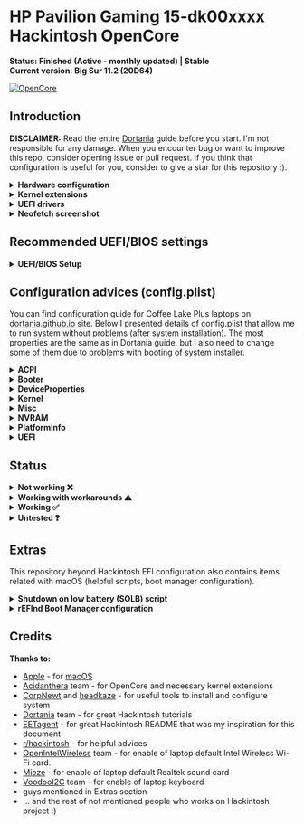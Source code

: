 # HP Pavilion Gaming 15-dk00xxxx Hackintosh OpenCore

**Status: Finished (Active - monthly updated) | Stable** <br>
**Current version: Big Sur 11.2 (20D64)**

[![OpenCore](https://img.shields.io/badge/OpenCore-0.6.6-blue.svg)](https://github.com/acidanthera/OpenCorePkg)

## Introduction

**DISCLAIMER:**
Read the entire [Dortania](https://dortania.github.io/OpenCore-Install-Guide) guide before you start. I'm not responsible for any damage.
When you encounter bug or want to improve this repo, consider opening issue or pull request.
If you think that configuration is useful for you, consider to give a star for this repository :).

<details>
<summary>
    <strong>Hardware configuration</strong>
</summary>

### **HP Pavilion Gaming 15-dk0021nw**

<img align="center" src="./extras/images/laptop_model/HP_15-dk0021nw.gif" alt="HP Pavilion Gaming 15-dk0021nw macOS" width="100%"/><br>

[![HP](https://img.shields.io/badge/HP-Specs-red.svg)](https://support.hp.com/us-en/document/c06426631) [![OpenCore](https://img.shields.io/badge/HP-Support-blue.svg)](https://support.hp.com/us-en/product/hp-pavilion-gaming-15-dk0000-laptop-pc/26122224/model/30046586/)

 | Component       | Manufacturer and model                                | Additional description           |
 | --------------- | ----------------------------------------------------- | -------------------------------- |
 | CPU             | Intel Core i5-9300H (9th gen - Coffee Lake Plus)      |                                  |
 | GPU             | Intel Graphics UHD 630                                |                                  |
 | External GPU    | NVIDIA GeForce GTX 1650 Graphics 4 GB GDDR5           | Disabled via SSDT                |
 | Screen          | 15.6" FHD IPS anti-glare (1920 x 1080)                |                                  |
 | RAM             | 16 GB DDR4 2667 MHz (1 x 8GB Samsung and 1 x 8GB Goodram)|                               |
 | SSD Primary     | GOODRAM IRDM PRO 240GB 2,5" SATA III                  | Disk for macOS and Manjaro Linux |
 | SSD Secondary   | Kingston A2000 (SA2000M8500G) 500GB M.2 NVMe          | Disk for Windows 10              |
 | Audio           | Realtek ALC285                                        |                                  |
 | Wireless        | Intel Wireless AC 9560                                |                                  |
 | LAN             | Realtek RTL8168/8111 PCI-E Gigabit Ethernet Adapter   |                                  |
 | SD card reader  | Alcor Micro AU6625 PCI-E                              | Not working natively in macOS, see `Working with workarounds` section |
 | BIOS version    | F.40 Rev.A                                            |                                  |

</details>  

<details>
<summary>
    <strong>Kernel extensions</strong>
</summary>

| Kext                        | Version        | Additional description |
| :-------------------------: | :------------: | ---------------------- |
| [AirportItlwm](https://github.com/OpenIntelWireless/itlwm/releases)         | 1.2.0 | |
| [AppleALC](https://github.com/acidanthera/AppleALC/releases)                | 1.5.7 | |
| [CPUFriend](https://github.com/acidanthera/CPUFriend/releases)              | 1.2.3 | |
| [CPUFriendDataProvider](https://github.com/corpnewt/CPUFriendFriend)        |  N/A  | Generated using [CPUFriendFriend](https://github.com/corpnewt/CPUFriendFriend) tool, recommended to create your own configuration. Tread it as sample.|
| [CtlnaAHCIPort](https://github.com/dortania/OpenCore-Install-Guide/blob/master/extra-files/CtlnaAHCIPort.kext.zip)|  N/A  | Kext helps to detect GOODRAM SSD on MacOS Big Sur, founded in [Opencore Install Guide](https://github.com/dortania/OpenCore-Install-Guide/blob/master/extra-files/CtlnaAHCIPort.kext.zip) repository (current version points to 22/08/2020).|
| [IntelBluetoothFirmware](https://github.com/OpenIntelWireless/IntelBluetoothFirmware/releases)| 1.1.2 | |
| [IntelBluetoothInjector](https://github.com/OpenIntelWireless/IntelBluetoothFirmware/releases)| 1.1.2 | |
| [Lilu](https://github.com/acidanthera/lilu/releases)                        | 1.5.1 | |
| [NVMeFix](https://github.com/acidanthera/NVMeFix/releases)                  | 1.0.5 | |
| [RealtekRTL8111](https://github.com/Mieze/RTL8111_driver_for_OS_X/releases) | 2.3.0 | |
| [SMCBatteryManager](https://github.com/acidanthera/virtualsmc/releases)     | 1.2.0 | |
| [SMCProcessor](https://github.com/acidanthera/virtualsmc/releases)          | 1.2.0 | |
| [SMCSuperIO](https://github.com/acidanthera/virtualsmc/releases)            | 1.2.0 | |
| [USBMap](https://github.com/corpnewt/USBMap)                                |  N/A  | Please use USBInjectAll.kext to system installation and  after it generate your own version of USBMap using [USBMap](https://github.com/corpnewt/USBMap) or [Hackintool](https://github.com/headkaze/Hackintool). Tread it as sample.|
| [VirtualSMC](https://github.com/acidanthera/virtualsmc/releases)            | 1.2.0 | |
| [VoodooI2C](https://github.com/VoodooI2C/VoodooI2C/releases)                | 2.6.4 | |
| [VoodooI2CHID](https://github.com/VoodooI2C/VoodooI2C/releases)             | 2.6.4 | |
| [VoodooPS2Controller](https://github.com/acidanthera/VoodooPS2/releases)    | 2.2.1 | |
| [WhateverGreen](https://github.com/acidanthera/whatevergreen/releases)      | 1.4.7 | From version 1.4.6 I need to add boot argument `-igfxblr` to fix black screen on system loading.|

</details>

<details>
<summary>
    <strong>UEFI drivers</strong>
</summary>

|     Driver      | Version           |
| :-------------: | :---------------: |
| OpenHfsPlus.efi | OpenCorePkg 0.6.6 |
| OpenCanopy.efi  | OpenCorePkg 0.6.6 |
| OpenRuntime.efi | OpenCorePkg 0.6.6 |

</details>

<details>
<summary>
    <strong>Neofetch screenshot</strong>
</summary>

<img src="./extras/images/neofetch/neofetch.jpg" alt="Neofetch screenshot" width="100%"/>

</details>

## Recommended UEFI/BIOS settings

<details>  
<summary>
    <strong>UEFI/BIOS Setup</strong>
</summary>

<summary>
    <strong>Security</strong>
</summary>

- `Intel Software Guard Extensions (SGX) -> Disabled`
- `TPM Device -> Disabled`

<summary>
    <strong>Configuration</strong>
</summary>

- `Virtualization Technology -> Enabled`
- `Hyper-Threading -> Enabled`

<summary>
    <strong>Boot Options</strong>
</summary>

- `Legacy Support -> Disabled`
- `Secure Boot -> Disabled`

<details>
<summary>
    <strong>Full configuration details</strong>
</summary>

<img src="./extras/images/bios_settings/1_main.jpg" alt="UEFI/BIOS Main tab" width="100%"/>
<br>
<img src="./extras/images/bios_settings/2_security.jpg" alt="UEFI/BIOS Security tab" width="100%"/>
<br>
<img src="./extras/images/bios_settings/3_configuration.jpg" alt="UEFI/BIOS Configuration tab" width="100%"/>
<br>
<img src="./extras/images/bios_settings/4_boot_options.jpg" alt="UEFI/BIOS Boot Options tab" width="100%"/>

</details>
</details>

## Configuration advices (config.plist)

You can find configuration guide for Coffee Lake Plus laptops on [dortania.github.io](https://dortania.github.io/OpenCore-Install-Guide/config-laptop.plist/coffee-lake-plus.html#starting-point) site.
Below I presented details of config.plist that allow me to run system without problems
(after system installation). The most properties are the same as in Dortania guide,
but I also need to change some of them due to problems with booting of system installer.

<details>
<summary>
    <strong>ACPI</strong>
</summary>

- **Add**
  - Patches recommended via Dortania guide:
    - `SSDT-AWAC.aml`
    - `SSDT-EC-USBX-LAPTOP.aml`
    - `SSDT-PLUG-DRTNIA.aml`
    - `SSDT-PNLF-CFL.aml`
    - `SSDT-XOSI.aml`

  - Additional patches:
    - `SSDT-GPRW.aml` - instant wake fix patch
    - `SSDT-dGPU-Off.aml` - disable of dedicated NVIDIA GPU

- **Patch**
  - Change _OSI to XOSI:
    - `Comment -> Change _OSI to XOSI`
    - `Enabled -> True`
    - `Count -> 0`
    - `Limit -> 0`
    - `Find -> 5F4F5349`
    - `Replace -> 584F5349`
 
  - Change Method(GPRW,2,N) to XPRW, pair with SSDT-GPRW.aml:
    - `Comment -> change Method(GPRW,2,N) to XPRW, pair with SSDT-GPRW.aml`
    - `Enabled -> True`
    - `Count -> 0`
    - `Limit -> 0`
    - `Find -> 47505257 02`
    - `Replace -> 58505257 02`

</details>

<details>
<summary>
    <strong>Booter</strong>
</summary>

**Note**: In Quirks section I need to set different values than in Dortania guide for 
`DevirtualiseMmio`, `RebuildAppleMemoryMap` and `SyncRuntimePermissions` due to problems with booting (kernel panic).

- **Quirks**
  - `AllowRelocationBlock -> False`
  - `AvoidRuntimeDefrag -> True`
  - `DevirtualiseMmio -> False`
  - `DisableSingleUser -> False`
  - `DisableVariableWrite -> False`
  - `DiscardHibernateMap -> False`
  - `EnableSafeModeSlide -> True`
  - `EnableWriteUnprotector -> False`
  - `ForceExitBootServices -> False`
  - `ProtectMemoryRegions -> False`
  - `ProtectSecureBoot -> False`
  - `ProtectUefiServices -> True`
  - `ProvideCustomSlide -> True`
  - `ProvideMaxSlide -> 0`
  - `RebuildAppleMemoryMap -> False`
  - `SetupVirtualMap -> True`
  - `SignalAppleOS -> False`
  - `SyncRuntimePermissions -> False`

</details>

<details>
<summary>
    <strong>DeviceProperties</strong>
</summary>

- **Add**
  - Audio support
    - `PciRoot(0x0)/Pci(0x1F,0x3)`
      - `layout-id -> 0B000000`
      - `alc-delay -> 1000`

  - IGPU support
    - `PciRoot(0x0)/Pci(0x2,0x0)`
      - `AAPL,ig-platform-id -> 0900A53E`
      - `device-id -> 9B3E0000`

</details>

<details>
<summary>
    <strong>Kernel</strong>
</summary>

- **Quirks**
  - `AppleCpuPmCfgLock -> False`
  - `AppleXcpmCfgLock -> True`
  - `AppleXcpmExtraMsrs -> False`
  - `AppleXcpmForceBoost -> False`
  - `CustomSMBIOSGuid -> False`
  - `DisableIoMapper -> True`
  - `DisableLinkeditJettison -> True`
  - `DisableRtcChecksum -> False`
  - `ExtendBTFeatureFlags -> False`
  - `ExternalDiskIcons -> False`
  - `ForceSecureBootScheme -> False`
  - `IncreasePciBarSize -> False`
  - `LapicKernelPanic -> True`
  - `LegacyCommpage -> False`
  - `PanicNoKextDump -> True`
  - `SetApfsTrimTimeout -> -1`
  - `ThirdPartyDrives -> False`
  - `XhciPortLimit -> True`

 **Note**: `LapicKernelPanic -> True` is recommended for HP systems (according to Dortania guide).

</details>

<details>
<summary>
    <strong>Misc</strong>
</summary>

- **Boot**
  - `ConsoleAttributes -> 0`
  - `HibernateMode -> None`
  - `HideAuxiliary -> True`
  - `LauncherOption -> Disabled`
  - `LauncherPath -> Default`
  - `PickerAttributes -> 1`
  - `PickerAudioAssist -> False`
  - `PickerMode -> Builtin`
  - `PickerVariant -> Auto`
  - `PollAppleHotKeys -> False`
  - `ShowPicker -> False`
  - `TakeoffDelay -> 0`
  - `Timeout -> 0`

**Note**: I use rEFInd bootloader to select proper OS and in OpenCore I need only default system boot entry of macOS.
If you want to have selection of entries in OpenCore set `HideAuxiliary -> False`, `ShowPicker -> True`
and value of Timeout > 0 eg. `Timeout -> 10` (10 seconds).

- **Debug**
  - `AppleDebug -> False`
  - `ApplePanic -> True`
  - `DisableWatchDog -> True`
  - `DisplayDelay -> 0`
  - `DisplayLevel -> 2147483650`
  - `SerialInit -> False`
  - `SysReport -> False`
  - `Target -> 3`

- **Security**
  - `AllowNvramReset -> True`
  - `AllowSetDefault -> True`
  - `ApECID -> 0`
  - `AuthRestart -> False`
  - `BlacklistAppleUpdate -> True`
  - `DmgLoading -> Signed`
  - `EnablePassword -> False`
  - `ExposeSensitiveData -> 6`
  - `HaltLevel -> 2147483648`
  - `PasswordHash -> <>(empty value)`
  - `PasswordSalt -> <>(empty value)`
  - `ScanPolicy -> 0`
  - `SecureBootModel -> Default`
  - `Vault -> Optional`

</details>

<details>
<summary>
    <strong>NVRAM</strong>
</summary>

    LegacyEnable -> False
    LegacyOverwrite -> False
    WriteFlash -> True

- **Add**
  - System Integrity Protection bitmask
  `7C436110-AB2A-4BBB-A880-FE41995C9F82`
    - `boot-args -> keepsyms=1 -igfxblr`
    - `prev-lang:kbd -> 656E2D55 533A30`

   **Note**: For `boot-args` I added `-igfxblr` flag to prevent black screen on system loading screen.
   This problem appears after upgrading WhateverGreen kext version from 1.4.5 to 1.4.6. 
   Value for `prev-lang:kbd` enables English language for system installer.

</details>

<details>
<summary>
    <strong>PlatformInfo</strong>
</summary>

    Automatic -> True
    CustomMemory -> False
    UpdateDataHub -> True
    UpdateNVRAM -> True
    UpdateSMBIOS -> True
    UpdateSMBIOSMode -> Create
    UseRawUuidEncoding -> False

- **Generic**
  - `AdviseWindows -> False`
  - `MaxBIOSVersion -> False`
  - `ProcessorType -> 0`
  - `ROM -> 11223344 5566`
  - `SpoofVendor -> True`
  - `SystemMemoryStatus -> Auto`

 **Note**: You need to generate your own values for `SystemProductName`, `SystemSerialNumber`, `MLB` and `SystemUUID` using [GenSMBIOS](https://github.com/corpnewt/GenSMBIOS).
 I'm using SMBIOS for MacBookPro15.1, but in Dortania guide it's recommended to use SMBIOS for MacBookPro16.x
 (but when I using MacBookPro16.1 setup my bluetooth device was not recognized by system).

 **Note 2**: I provided random value for `ROM` section because for now I need only working Apple Store in my configuration.
 If you want to set up iMessage or iServices you can find dedicated [Dortania](https://dortania.github.io/OpenCore-Post-Install/universal/iservices.html) guide.

</details>

<details>
<summary>
    <strong>UEFI</strong>
</summary>

- **Quirks**
  - `DisableSecurityPolicy -> False`
  - `ExitBootServicesDelay -> 0`
  - `IgnoreInvalidFlexRatio -> False`
  - `ReleaseUsbOwnership -> True`
  - `RequestBootVarRouting -> True`
  - `TscSyncTimeout -> 0`
  - `UnblockFsConnect -> True`

 **Note**: `UnblockFsConnect -> True` is recommended for HP systems (according to Dortania guide).

</details>

## Status

<details>  
<summary>
    <strong>Not working ❌</strong>
</summary>

- `HDMI port`
  (but external display connection works, please see `Working with workarounds` section)
- `SD Card Reader`
  (but reading from and writing to SD Card works, please also see `Working with workarounds` section)

</details>

<details>  
<summary>
    <strong>Working with workarounds ⚠️</strong>
</summary>

- `External display connection with audio:`
  - There is no way to connect external display using HDMI or USB-C ports because there are paired with dedicated graphics card (NVIDIA GTX 1650) which is not supported by macOS higher than High Sierra.
  - `Workaround:` connection using laptop USB 3.0 port and [HDMI to USB 3.0 converter](https://www.cablecreation.com/pl/products/usb-adapter-cd0030.html),
  cost of device is around 30-40$ and you only need to install [DisplayLink](https://www.displaylink.com/downloads) driver to enable it.

- `SD card reading and writing:`
  - I cannot find way to enable Alcor Micro SD card reader (Alcor AU6625 PCI-E chip).
  - `Workaround:` Using USB 3.0 SD card reader. I'm using [Natec SCARAB](https://natec-zone.com/product/card-reader-natec-scarab-sd-micro-sd-usb-3-0-black), works out of the box.

</details>

<details>  
<summary>
    <strong>Working ✅</strong>
</summary>

- `App Store`
- `Audio` - Realtek ALC285 with sound keys (F7 and F8)
- `Brightness Keys` (reassignment to F2 and F3 keys is recommended)
- `Battery` (management, percentage and actual work time)
- `Bluetooth and Wi-Fi` - Intel Wireless-AC 9650
- `CPU power management / performance`
- `Ethernet port` - Realtek RTL8168/8111
- `Keyboard`
- `IGPU Intel UHD 630`
- `Internal microphone`
- `SATA SSD / NVMe support`
- `Shutdown / Reboot functions`
- `Sleep/Wake` - using Sleep from menu and after laptop lid close/open
- `Speakers and headphones combo jack`
- `System updates` (for now 2 updates for Big Sur were succesfully completed)
- `Touchpad`
- `USB Ports`
- `Web camera`

</details>

<details>  
<summary>
    <strong>Untested ❓</strong>
</summary>

- `iMessage, FaceTime, iTunes Store`
- `DRM`
- `Sidecar`
- `FireVault 2`

</details>

## Extras

This repository beyond Hackintosh EFI configuration also contains items related with macOS
(helpful scripts, boot manager configuration).

<details>  
<summary>
    <strong>Shutdown on low battery (SOLB) script</strong>
</summary>

Script based on [SleepOnLowBattery](https://www.tonymacx86.com/threads/release-sleeponlowbattery-solb.264785) from www.tonymacx86.com site.
Based script were written by users BugsB and Toggi3, huge thanks for your work.
My version is a little modification of script version without sound.

- **Features**:
  - `sleep command replaced with shutdown one`
  - `higher values of percents used to warn about low and very low battery`

It protected me several times from complete discharge of the battery :)

</details>

<details>  
<summary>
    <strong>rEFInd Boot Manager configuration</strong>
</summary>

I use 3 different operating systems on my laptop (macOS, Windows 10 and Manjaro Linux)
and it's necessary for me to select proper system to work on every boot.

I decided to use rEFInd Boot Manager due to problems with setup of Manjaro Linux entry
in OpenCore and it fully meets my expectations.

In extras/refind catalog you can find my refind configuration file (refind.conf)
and files for theme rEFInd-minimal-black (thanks for [@andersfischernielsen](https://github.com/andersfischernielsen/rEFInd-minimal-black) and [@EvanPurkhiser](https://github.com/EvanPurkhiser/rEFInd-minimal)).

</details>

## Credits

<summary>
    <strong>Thanks to:</strong>
</summary>

- [Apple](https://www.apple.com) - for [macOS](https://www.apple.com/pl/macos/big-sur)
- [Acidanthera](https://github.com/acidanthera) team - for OpenCore and necessary kernel extensions
- [CorpNewt](https://github.com/corpnewt) and [headkaze](https://github.com/headkaze/Hackintool) - for useful tools to install and configure system
- [Dortania](https://github.com/dortania) team - for great Hackintosh tutorials
- [EETagent](https://github.com/EETagent/T480-OpenCore-Hackintosh) - for great Hackintosh README that was my inspiration for this document
- [r/hackintosh](https://www.reddit.com/r/hackintosh) - for helpful advices
- [OpenIntelWireless](https://github.com/OpenIntelWireless) team - for enable of laptop default Intel Wireless Wi-Fi card.
- [Mieze](https://github.com/Mieze/RTL8111_driver_for_OS_X/releases) - for enable of laptop default Realtek sound card
- [VoodooI2C](https://github.com/VoodooI2C) team - for enable of laptop keyboard
- guys mentioned in Extras section
- ... and the rest of not mentioned people who works on Hackintosh project :)
